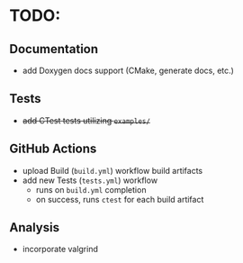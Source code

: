 # TODO:

## Documentation
- add Doxygen docs support (CMake, generate docs, etc.)

## Tests
- ~~add CTest tests utilizing `examples/`~~

## GitHub Actions
- upload Build (`build.yml`) workflow build artifacts
- add new Tests (`tests.yml`) workflow
    - runs on `build.yml` completion
    - on success, runs `ctest` for each build artifact

## Analysis
- incorporate valgrind

